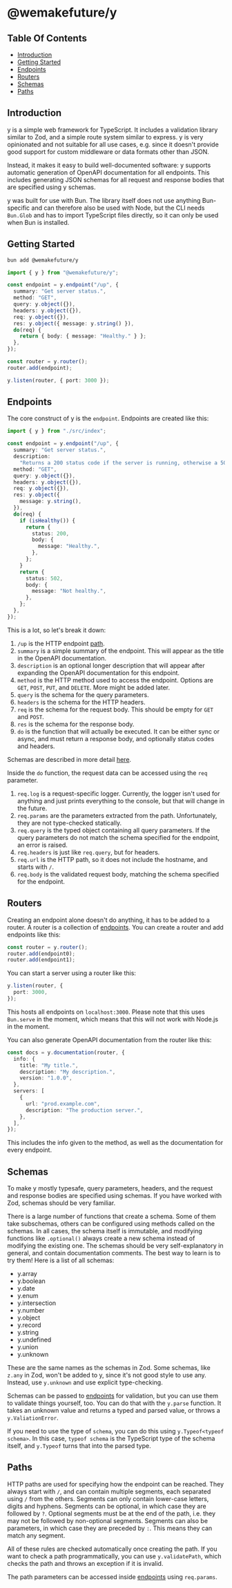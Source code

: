 # @wemakefuture/y

## Table Of Contents

- [Introduction](#introduction)
- [Getting Started](#getting-started)
- [Endpoints](#endpoints)
- [Routers](#routers)
- [Schemas](#schemas)
- [Paths](#paths)

## Introduction

y is a simple web framework for TypeScript. It includes a validation library
similar to Zod, and a simple route system similar to express. y is very
opinionated and not suitable for all use cases, e.g. since it doesn't provide
good support for custom middleware or data formats other than JSON.

Instead, it makes it easy to build well-documented software: y supports
automatic generation of OpenAPI documentation for all endpoints. This includes
generating JSON schemas for all request and response bodies that are specified
using y schemas.

y was built for use with Bun. The library itself does not use anything
Bun-specific and can therefore also be used with Node, but the CLI needs
`Bun.Glob` and has to import TypeScript files directly, so it can only be used
when Bun is installed.

## Getting Started

```bash
bun add @wemakefuture/y
```

```ts
import { y } from "@wemakefuture/y";

const endpoint = y.endpoint("/up", {
  summary: "Get server status.",
  method: "GET",
  query: y.object({}),
  headers: y.object({}),
  req: y.object({}),
  res: y.object({ message: y.string() }),
  do(req) {
    return { body: { message: "Healthy." } };
  },
});

const router = y.router();
router.add(endpoint);

y.listen(router, { port: 3000 });
```

## Endpoints

The core construct of y is the `endpoint`. Endpoints are created like this:

```ts
import { y } from "./src/index";

const endpoint = y.endpoint("/up", {
  summary: "Get server status.",
  description:
    "Returns a 200 status code if the server is running, otherwise a 502.",
  method: "GET",
  query: y.object({}),
  headers: y.object({}),
  req: y.object({}),
  res: y.object({
    message: y.string(),
  }),
  do(req) {
    if (isHealthy()) {
      return {
        status: 200,
        body: {
          message: "Healthy.",
        },
      };
    }
    return {
      status: 502,
      body: {
        message: "Not healthy.",
      },
    };
  },
});
```

This is a lot, so let's break it down:

1. `/up` is the HTTP endpoint [path](#paths).
2. `summary` is a simple summary of the endpoint. This will appear as the title
   in the OpenAPI documentation.
3. `description` is an optional longer description that will appear after
   expanding the OpenAPI documentation for this endpoint.
4. `method` is the HTTP method used to access the endpoint. Options are `GET`,
   `POST`, `PUT`, and `DELETE`. More might be added later.
5. `query` is the schema for the query parameters.
6. `headers` is the schema for the HTTP headers.
7. `req` is the schema for the request body. This should be empty for `GET` and
   `POST`.
8. `res` is the schema for the response body.
9. `do` is the function that will actually be executed. It can be either sync or
   async, and must return a response body, and optionally status codes and
   headers.

Schemas are described in more detail [here](#schemas).

Inside the `do` function, the request data can be accessed using the `req`
parameter.

1. `req.log` is a request-specific logger. Currently, the logger isn't used for
   anything and just prints everything to the console, but that will change in
   the future.
2. `req.params` are the parameters extracted from the path. Unfortunately, they
   are not type-checked statically.
3. `req.query` is the typed object containing all query parameters. If the query
   parameters do not match the schema specified for the endpoint, an error is
   raised.
4. `req.headers` is just like `req.query`, but for headers.
5. `req.url` is the HTTP path, so it does not include the hostname, and starts
   with `/`.
6. `req.body` is the validated request body, matching the schema specified for
   the endpoint.

## Routers

Creating an endpoint alone doesn't do anything, it has to be added to a router.
A router is a collection of [endpoints](./endpoints.md). You can create a router
and add endpoints like this:

```ts
const router = y.router();
router.add(endpoint0);
router.add(endpoint1);
```

You can start a server using a router like this:

```ts
y.listen(router, {
  port: 3000,
});
```

This hosts all endpoints on `localhost:3000`. Please note that this uses
`Bun.serve` in the moment, which means that this will not work with Node.js in
the moment.

You can also generate OpenAPI documentation from the router like this:

```ts
const docs = y.documentation(router, {
  info: {
    title: "My title.",
    description: "My description.",
    version: "1.0.0",
  },
  servers: [
    {
      url: "prod.example.com",
      description: "The production server.",
    },
  ],
});
```

This includes the info given to the method, as well as the documentation for
every endpoint.

## Schemas

To make y mostly typesafe, query parameters, headers, and the request and
response bodies are specified using schemas. If you have worked with Zod,
schemas should be very familiar.

There is a large number of functions that create a schema. Some of them take
subschemas, others can be configured using methods called on the schemas. In all
cases, the schema itself is immutable, and modifying functions like
`.optional()` always create a new schema instead of modifying the existing one.
The schemas should be very self-explanatory in general, and contain
documentation comments. The best way to learn is to try them! Here is a list of
all schemas:

- y.array
- y.boolean
- y.date
- y.enum
- y.intersection
- y.number
- y.object
- y.record
- y.string
- y.undefined
- y.union
- y.unknown

These are the same names as the schemas in Zod. Some schemas, like `z.any` in
Zod, won't be added to y, since it's not good style to use any. Instead, use
`y.unknown` and use explicit type-checking.

Schemas can be passed to [endpoints](./endpoints.md) for validation, but you can
use them to validate things yourself, too. You can do that with the `y.parse`
function. It takes an unknown value and returns a typed and parsed value, or
throws a `y.ValiationError`.

If you need to use the type of `schema`, you can do this using
`y.Typeof<typeof schema>`. In this case, `typeof schema` is the TypeScript type
of the schema itself, and `y.Typeof` turns that into the parsed type.

## Paths

HTTP paths are used for specifying how the endpoint can be reached. They always
start with `/`, and can contain multiple segments, each separated using `/` from
the others. Segments can only contain lower-case letters, digits and hyphens.
Segments can be optional, in which case they are followed by `?`. Optional
segments must be at the end of the path, i.e. they may not be followed by
non-optional segments. Segments can also be parameters, in which case they are
preceded by `:`. This means they can match any segment.

All of these rules are checked automatically once creating the path. If you want
to check a path programmatically, you can use `y.validatePath`, which checks the
path and throws an exception if it is invalid.

The path parameters can be accessed inside [endpoints](./endpoints.md) using
`req.params`.
